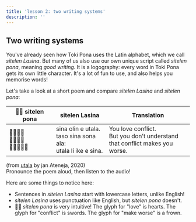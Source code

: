 ```yaml
---
title: 'lesson 2: two writing systems'
description: ''
---
```



## Two writing systems

You've already seen how Toki Pona uses the Latin alphabet, which we call *sitelen Lasina*. But many of us also use our own unique script called *sitelen pona*, meaning *good writing*. It is a logography: every word in Toki Pona gets its own little character. It's a lot of fun to use, and also helps you memorise words!

Let's take a look at a short poem and compare *sitelen Lasina* and *sitelen pona*:

<table>
  <thead>
    <tr>
      <th>󱥠󱥔 sitelen pona</th>
      <th>sitelen Lasina</th>
      <th>Translation</th>
    </tr>
  </thead>
  <tbody>
    <tr>
      <td>󱥞󱥅󱤉󱥱<br>󱥨󱥞󱥡󱤂<br>󱥱󱤧󱤍󱤉󱥞</td>
      <td>sina olin e utala.<br>taso sina sona ala:<br>utala li ike e sina.</td>
      <td>You love conflict.<br>But you don’t understand<br>that conflict makes you worse.</td>
    </tr>
  </tbody>
</table>

(from [utala](https://utala.pona.la/toki-musi-lili/#utala) by jan Ateneja, 2020)  
Pronounce the poem aloud, then listen to the audio!

Here are some things to notice here:

* Sentences in *sitelen Lasina* start with lowercase letters, unlike English!
* *sitelen Lasina* uses punctuation like English, but *sitelen pona* doesn't.
* 󱥠󱥔 *sitelen pona* is very intuitive! The glyph for "love" is hearts. The glyph for "conflict" is swords. The glyph for "make worse" is a frown.
